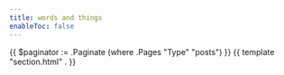 ```yaml
---
title: words and things
enableToc: false
---
```

{{ $paginator := .Paginate (where .Pages "Type" "posts") }}
{{ template "section.html" . }}

